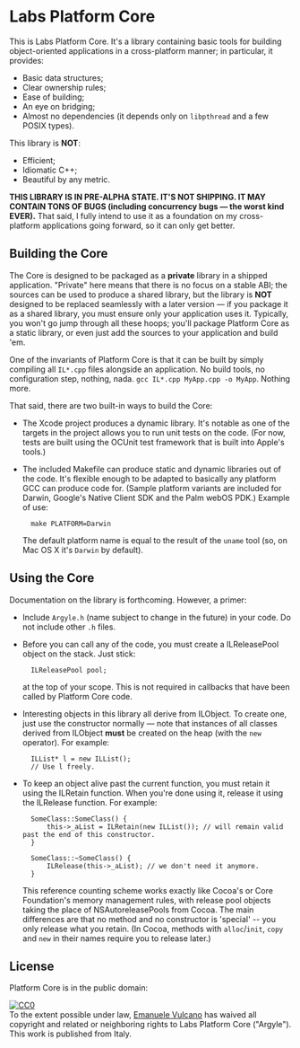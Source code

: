 # Labs Platform Core

This is Labs Platform Core. It's a library containing basic tools for building object-oriented applications in a cross-platform manner; in particular, it provides:

* Basic data structures;
* Clear ownership rules;
* Ease of building;
* An eye on bridging;
* Almost no dependencies (it depends only on `libpthread` and a few POSIX types).

This library is **NOT**:

* Efficient;
* Idiomatic C++;
* Beautiful by any metric.

**THIS LIBRARY IS IN PRE-ALPHA STATE. IT'S NOT SHIPPING. IT MAY CONTAIN TONS OF BUGS (including concurrency bugs — the worst kind EVER).** That said, I fully intend to use it as a foundation on my cross-platform applications going forward, so it can only get better.

## Building the Core

The Core is designed to be packaged as a **private** library in a shipped application. "Private" here means that there is no focus on a stable ABI; the sources can be used to produce a shared library, but the library is **NOT** designed to be replaced seamlessly with a later version — if you package it as a shared library, you must ensure only your application uses it. Typically, you won't go jump through all these hoops; you'll package Platform Core as a static library, or even just add the sources to your application and build 'em.

One of the invariants of Platform Core is that it can be built by simply compiling all `IL*.cpp` files alongside an application. No build tools, no configuration step, nothing, nada. `gcc IL*.cpp MyApp.cpp -o MyApp`. Nothing more.

That said, there are two built-in ways to build the Core:

* The Xcode project produces a dynamic library. It's notable as one of the targets in the project allows you to run unit tests on the code. (For now, tests are built using the OCUnit test framework that is built into Apple's tools.)

* The included Makefile can produce static and dynamic libraries out of the code. It's flexible enough to be adapted to basically any platform GCC can produce code for. (Sample platform variants are included for Darwin, Google's Native Client SDK and the Palm webOS PDK.) Example of use:

		make PLATFORM=Darwin
	
	The default platform name is equal to the result of the `uname` tool (so, on Mac OS X it's `Darwin` by default).

## Using the Core

Documentation on the library is forthcoming. However, a primer:

* Include `Argyle.h` (name subject to change in the future) in your code. Do not include other `.h` files.

* Before you can call any of the code, you must create a ILReleasePool object on the stack. Just stick:

		ILReleasePool pool;
	
	at the top of your scope. This is not required in callbacks that have been called by Platform Core code.

* Interesting objects in this library all derive from ILObject. To create one, just use the constructor normally — note that instances of all classes derived from ILObject **must** be created on the heap (with the `new` operator). For example:

		ILList* l = new ILList();
		// Use l freely.
		
* To keep an object alive past the current function, you must retain it using the ILRetain function. When you're done using it, release it using the ILRelease function. For example:

		SomeClass::SomeClass() {
			this->_aList = ILRetain(new ILList()); // will remain valid past the end of this constructor.
		}
		
		SomeClass::~SomeClass() {
			ILRelease(this->_aList); // we don't need it anymore.
		}
		
	This reference counting scheme works exactly like Cocoa's or Core Foundation's memory management rules, with release pool objects taking the place of NSAutoreleasePools from Cocoa. The main differences are that no method and no constructor is 'special' -- you only release what you retain. (In Cocoa, methods with `alloc`/`init`, `copy` and `new` in their names require you to release later.)

## License

Platform Core is in the public domain:

<p xmlns:dct="http://purl.org/dc/terms/" xmlns:vcard="http://www.w3.org/2001/vcard-rdf/3.0#">
  <a rel="license" href="http://creativecommons.org/publicdomain/zero/1.0/">
    <img src="http://i.creativecommons.org/l/zero/1.0/88x31.png" style="border-style: none;" alt="CC0" />
  </a>
  <br />
  To the extent possible under law, <a href="http://infinite-labs.net/me/" rel="dct:publisher"><span property="dct:title">Emanuele Vulcano</span></a>
  has waived all copyright and related or neighboring rights to
  <span property="dct:title">Labs Platform Core ("Argyle")</span>.
This work is published from
<span about="http://infinite-labs.net/me/" property="vcard:Country" datatype="dct:ISO3166" content="IT">Italy</span>.
</p>

